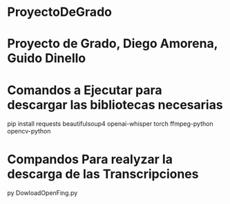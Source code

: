 # ProyectoDeGrado
# Proyecto de Grado, Diego Amorena, Guido Dinello

# Comandos a Ejecutar para descargar las bibliotecas necesarias
pip install requests beautifulsoup4 openai-whisper torch ffmpeg-python opencv-python
# Compandos Para realyzar la descarga de las Transcripciones 
py DowloadOpenFing.py